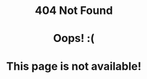 # <p align="center"> 404 Not Found </p>

# <p align="center"> Oops! :( </p>

# <p align="center"> This page is not available! </p>
 
